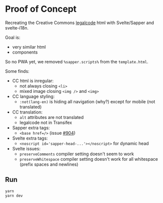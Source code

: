 # Proof of Concept

Recreating the Creative Commons [legalcode](https://github.com/creativecommons/creativecommons.org/master/docroot/legalcode/by_4.0.html) html with Svelte/Sapper and svelte-i18n.

Goal is:
- very similar html
- components

So no PWA yet, we removed `%sapper.scripts%` from the `template.html`.

Some finds:
- CC html is inregular:
    + not always closing `<li>`
    + mixed image closing `<img />` and `<img>`
- CC language styling:
    + `:not(lang-en)` is hiding all navigation (why?) except for mobile (not translated)
- CC translation:
    + `alt` attributes are not translated
    + legalcode not in Transifex
- Sapper extra tags:
    + `<base href=/>` (issue [#904](https://github.com/sveltejs/sapper/issues/904))
- Svelte extra tags:
    + `<noscript id='sapper-head-...'></noscript>` for dynamic head
- Svelte issues:
    + `preserveComments` compiler setting doesn't seem to work
    + `preserveWhitespace` compiler setting doesn't work for all whitespace (prefix spaces and newlines)

## Run

```bash
yarn
yarn dev
```